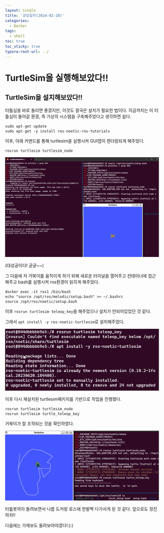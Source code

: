 ```yaml
---
layout: single
title: '코딩일지(2024-02-28)'
categories:
  - Docker
tags:
  - shell
toc: true
toc_sticky: true
typora-root-url: ../
---
```




# TurtleSim을 실행해보았다!!



## TurtleSim을 설치해보았다!!

터틀심을 바로 돌리면 좋겠지만, 이것도 결국은 설치가 필요한 법이다. 지금까지는 이 터틀심이 돌아갈 환경, 즉 가상의 시스템을 구축해주었다고 생각하면 쉽다.

```shell
sudo apt-get update
sudo apt-get -y install ros-noetic-ros-tutorials
```

이후,  아래 커맨드를 통해 turtlesim을 실행시켜 GUI앱이 렌더링되게 해주었다.

```shell
rosrun turtlesim turtlesim_node
```

![WindowsTerminal_7Qu5vNHcRG](/images/2024-02-28-codinglog(43)/WindowsTerminal_7Qu5vNHcRG.webp)

(대성공이다! 굳굳~~)

그 다음에 저 거북이를 움직이게 하기 위해 새로운 터미널을 열어주고 컨테이너에 접근해주고 bash를 실행시켜 ros환경이 읽히게 해주었다.

```shell
docker exec -it ros1 /bin/bash
echo "source /opt/ros/melodic/setup.bash" >> ~/.bashrc
source /opt/ros/noetic/setup.bash
```

이후 `rosrun turtlesim teleop_key`을 해주었으나 설치가 안되어있었던 것 같다.

그래서 `apt install -y ros-noetic-turtlesim`로 설치해주었다.

![WindowsTerminal_1urobHkEKx](/images/2024-02-28-codinglog(43)/WindowsTerminal_1urobHkEKx.webp)

이후 다시 재설치된 turtlesim패키지를 기반으로 작업을 진행했다.

```shell
rosrun turtlesim turtlesim_node
rosrun turtlesim turtle_teleop_key
```

거북이가 잘 조작되는 것을 확인하였다.

![WindowsTerminal_uZjWGpL0jf](/images/2024-02-28-codinglog(43)/WindowsTerminal_uZjWGpL0jf.webp)



터틀봇까지 돌려보면서 나름 도커랑 로스에 한발짝 다가서게 된 것 같다. 앞으로도 정진하자!!

다음에는 가제보도 돌려보아야겠다!:):)





